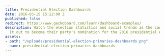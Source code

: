 ```yaml
---
title: Presidential Election Dashboards
date: 2016-03-15 15:22:00 Z
published: false
redirect: https://www.geckoboard.com/learn/dashboard-examples/
description: Watch the election statistics and social trends as the candidates battle
  it out to become their party's nomination for the 2016 presidential election.
assets:
- path: "/uploads/presidential-election-primaries-dashboards.png"
  name: presidential-election-primaries-dashboards
---
```


